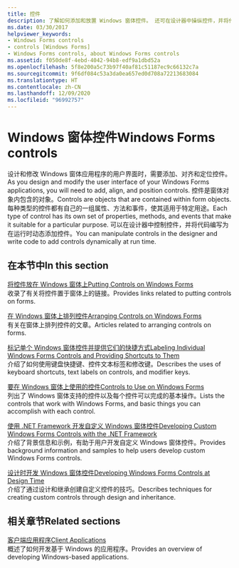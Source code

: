 ```yaml
---
title: 控件
description: 了解如何添加和放置 Windows 窗体控件。 还可在设计器中操纵控件，并将代码编写为在运行时动态添加控件。
ms.date: 03/30/2017
helpviewer_keywords:
- Windows Forms controls
- controls [Windows Forms]
- Windows Forms controls, about Windows Forms controls
ms.assetid: f050de8f-4ebd-4042-94b8-edf9a1dbd52a
ms.openlocfilehash: 5f8e200a5c73b97f40af81c51187ec9c66132c7a
ms.sourcegitcommit: 9f6df084c53a3da0ea657ed0d708a72213683084
ms.translationtype: HT
ms.contentlocale: zh-CN
ms.lasthandoff: 12/09/2020
ms.locfileid: "96992757"
---
```

# <a name="windows-forms-controls"></a><span data-ttu-id="51ee1-104">Windows 窗体控件</span><span class="sxs-lookup"><span data-stu-id="51ee1-104">Windows Forms controls</span></span>

<span data-ttu-id="51ee1-105">设计和修改 Windows 窗体应用程序的用户界面时，需要添加、对齐和定位控件。</span><span class="sxs-lookup"><span data-stu-id="51ee1-105">As you design and modify the user interface of your Windows Forms applications, you will need to add, align, and position controls.</span></span> <span data-ttu-id="51ee1-106">控件是窗体对象内包含的对象。</span><span class="sxs-lookup"><span data-stu-id="51ee1-106">Controls are objects that are contained within form objects.</span></span> <span data-ttu-id="51ee1-107">每种类型的控件都有自己的一组属性、方法和事件，使其适用于特定用途。</span><span class="sxs-lookup"><span data-stu-id="51ee1-107">Each type of control has its own set of properties, methods, and events that make it suitable for a particular purpose.</span></span> <span data-ttu-id="51ee1-108">可以在设计器中控制控件，并将代码编写为在运行时动态添加控件。</span><span class="sxs-lookup"><span data-stu-id="51ee1-108">You can manipulate controls in the designer and write code to add controls dynamically at run time.</span></span>

## <a name="in-this-section"></a><span data-ttu-id="51ee1-109">在本节中</span><span class="sxs-lookup"><span data-stu-id="51ee1-109">In this section</span></span>

<span data-ttu-id="51ee1-110">[将控件放在 Windows 窗体上](putting-controls-on-windows-forms.md)</span><span class="sxs-lookup"><span data-stu-id="51ee1-110">[Putting Controls on Windows Forms](putting-controls-on-windows-forms.md)</span></span>\
<span data-ttu-id="51ee1-111">收录了有关将控件置于窗体上的链接。</span><span class="sxs-lookup"><span data-stu-id="51ee1-111">Provides links related to putting controls on forms.</span></span>

<span data-ttu-id="51ee1-112">[在 Windows 窗体上排列控件](how-to-align-multiple-controls-on-windows-forms.md)</span><span class="sxs-lookup"><span data-stu-id="51ee1-112">[Arranging Controls on Windows Forms](how-to-align-multiple-controls-on-windows-forms.md)</span></span>\
<span data-ttu-id="51ee1-113">有关在窗体上排列控件的文章。</span><span class="sxs-lookup"><span data-stu-id="51ee1-113">Articles related to arranging controls on forms.</span></span>

<span data-ttu-id="51ee1-114">[标记单个 Windows 窗体控件并提供它们的快捷方式](labeling-individual-windows-forms-controls-and-providing-shortcuts-to-them.md)</span><span class="sxs-lookup"><span data-stu-id="51ee1-114">[Labeling Individual Windows Forms Controls and Providing Shortcuts to Them](labeling-individual-windows-forms-controls-and-providing-shortcuts-to-them.md)</span></span>\
<span data-ttu-id="51ee1-115">介绍了如何使用键盘快捷键、控件文本标签和修改键。</span><span class="sxs-lookup"><span data-stu-id="51ee1-115">Describes the uses of keyboard shortcuts, text labels on controls, and modifier keys.</span></span>

<span data-ttu-id="51ee1-116">[要在 Windows 窗体上使用的控件](controls-to-use-on-windows-forms.md)</span><span class="sxs-lookup"><span data-stu-id="51ee1-116">[Controls to Use on Windows Forms](controls-to-use-on-windows-forms.md)</span></span>\
<span data-ttu-id="51ee1-117">列出了 Windows 窗体支持的控件以及每个控件可以完成的基本操作。</span><span class="sxs-lookup"><span data-stu-id="51ee1-117">Lists the controls that work with Windows Forms, and basic things you can accomplish with each control.</span></span>

<span data-ttu-id="51ee1-118">[使用 .NET Framework 开发自定义 Windows 窗体控件](developing-custom-windows-forms-controls.md)</span><span class="sxs-lookup"><span data-stu-id="51ee1-118">[Developing Custom Windows Forms Controls with the .NET Framework](developing-custom-windows-forms-controls.md)</span></span>\
<span data-ttu-id="51ee1-119">介绍了背景信息和示例，有助于用户开发自定义 Windows 窗体控件。</span><span class="sxs-lookup"><span data-stu-id="51ee1-119">Provides background information and samples to help users develop custom Windows Forms controls.</span></span>

<span data-ttu-id="51ee1-120">[设计时开发 Windows 窗体控件](developing-windows-forms-controls-at-design-time.md)</span><span class="sxs-lookup"><span data-stu-id="51ee1-120">[Developing Windows Forms Controls at Design Time](developing-windows-forms-controls-at-design-time.md)</span></span>\
<span data-ttu-id="51ee1-121">介绍了通过设计和继承创建自定义控件的技巧。</span><span class="sxs-lookup"><span data-stu-id="51ee1-121">Describes techniques for creating custom controls through design and inheritance.</span></span>

## <a name="related-sections"></a><span data-ttu-id="51ee1-122">相关章节</span><span class="sxs-lookup"><span data-stu-id="51ee1-122">Related sections</span></span>

<span data-ttu-id="51ee1-123">[客户端应用程序](/dotnet/framework/develop-client-apps)</span><span class="sxs-lookup"><span data-stu-id="51ee1-123">[Client Applications](/dotnet/framework/develop-client-apps)</span></span>\
<span data-ttu-id="51ee1-124">概述了如何开发基于 Windows 的应用程序。</span><span class="sxs-lookup"><span data-stu-id="51ee1-124">Provides an overview of developing Windows-based applications.</span></span>
